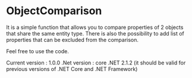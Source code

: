 # ObjectComparison  
 It is a simple function that allows you to compare properties of 2 objects that share the same entity type. 
 There is also the possibility to add list of properties that can be excluded from the comparison. 
 
 Feel free to use the code. 
 
 Current version : 1.0.0
 .Net version : core .NET 2.1.2  (it should be valid for previous versions of .NET Core and .NET Framework)
